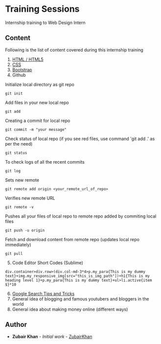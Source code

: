 # Training Sessions

Internship training to Web Design Intern

## Content

Following is the list of content covered during this internship training

1. [HTML / HTML5](https://www.youtube.com/watch?v=kDyJN7qQETA)
2. [CSS](https://www.youtube.com/playlist?list=PLgGbWId6zgaWZkPFI4Sc9QXDmmOWa1v5F)
3. [Bootstrap](https://www.youtube.com/watch?v=gqOEoUR5RHg)
4. Github

Initialize local directory as git repo
```
git init
```
Add files in your new local repo
```
git add
```
Creating a commit for local repo
```
git commit -m "your message"
```
Check status of local repo (if you see red files, use command 'git add .' as per the need)
```
git status
```
To check logs of all the recent commits
```
git log
```
Sets new remote
```
git remote add origin <your_remote_url_of_repo> 
```
Verifies new remote URL
```
git remote -v
```
Pushes all your files of local repo to remote repo added by commiting local files
```
git push -u origin
```
Fetch and download content from remote repo (updates local repo immediately)
```
git pull
```

5. Code Editor Short Codes (Sublime)

```
div.container>div.row>(div.col-md-3*4>p.my_para{This is my dummy text}+img.my_responsive_img[src="this_is_img_path"])+h1{This is my heading level 1}+p.my_para{This is my dummy text}+ul>li.active{item $}*10
```

6. [Google Search Tips and Tricks](https://github.com/muhammadzubairkhan/training_classes/blob/master/Day6/Google%20Tips%20and%20Tricks.pdf)
7. General idea of blogging and famous youtubers and bloggers in the world
8. General idea about making money online (different ways)

## Author

* **Zubair Khan** - *Initial work* - [ZubairKhan](https://github.com/muhammadzubairkhan)
